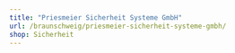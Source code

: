 ```yaml
---
title: "Priesmeier Sicherheit Systeme GmbH"
url: /braunschweig/priesmeier-sicherheit-systeme-gmbh/
shop: Sicherheit
---
```

